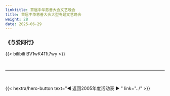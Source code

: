 ```yaml
---
linktitle: 首届中华慈善大会文艺晚会
title: 首届中华慈善大会大型专题文艺晚会
weight: 28
date: 2025-06-29
---
```


### 《与爱同行》


{{< bilibili BV1wK411t7wy >}}

<br>
<hr>
<br>


{{< hextra/hero-button text="◀ 返回2005年度活动表 ▶ " link="../" >}}